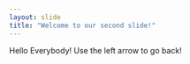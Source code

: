 ```yaml
---
layout: slide
title: "Welcome to our second slide!"
---
```

Hello Everybody!
Use the left arrow to go back!